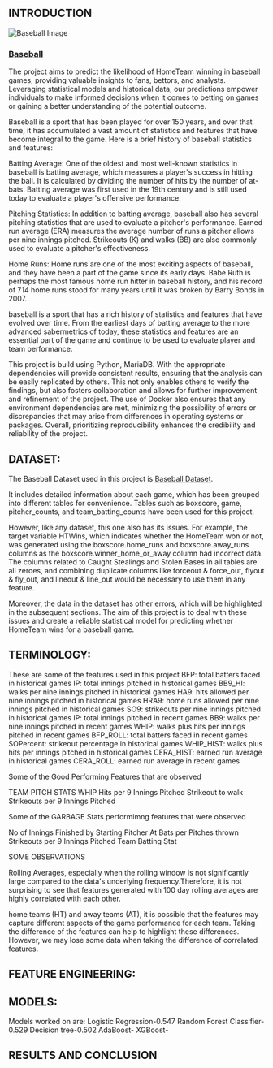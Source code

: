 ## INTRODUCTION

![Baseball Image](https://www.shutterstock.com/image-photo/baseball-player-throws-ball-on-260nw-1131760214.jpg)


### <a href="https://en.wikipedia.org/wiki/Baseball_statistics">Baseball</a>


The project aims to predict the likelihood of HomeTeam winning in baseball games,
providing valuable insights to fans, bettors, and analysts. Leveraging statistical models and historical data,
our predictions empower individuals to make informed decisions when it comes to betting on games or gaining a better understanding of the potential outcome.



Baseball is a sport that has been played for over 150 years, and over that time, it has accumulated a vast amount of statistics and features that have become integral to the game. Here is a brief history of baseball statistics and features:

Batting Average: One of the oldest and most well-known statistics in baseball is batting average, which measures a player's success in hitting the ball. It is calculated by dividing the number of hits by the number of at-bats. Batting average was first used in the 19th century and is still used today to evaluate a player's offensive performance.

Pitching Statistics: In addition to batting average, baseball also has several pitching statistics that are used to evaluate a pitcher's performance. Earned run average (ERA) measures the average number of runs a pitcher allows per nine innings pitched. Strikeouts (K) and walks (BB) are also commonly used to evaluate a pitcher's effectiveness.

Home Runs: Home runs are one of the most exciting aspects of baseball, and they have been a part of the game since its early days. Babe Ruth is perhaps the most famous home run hitter in baseball history, and his record of 714 home runs stood for many years until it was broken by Barry Bonds in 2007.

baseball is a sport that has a rich history of statistics and features that have evolved over time. From the earliest days of batting average to the more advanced sabermetrics of today, these statistics and features are an essential part of the game and continue to be used to evaluate player and team performance.

This project is build using Python, MariaDB. With the appropriate dependencies will provide consistent results, ensuring that the analysis can be easily
replicated by others. This not only enables others to verify the findings, but also fosters collaboration and
allows for further improvement and refinement of the project. The use of Docker also ensures that any environment
dependencies are met, minimizing the possibility of errors or discrepancies that may arise from differences in
operating systems or packages. Overall, prioritizing reproducibility enhances the credibility and reliability of
the project.
## DATASET:
The Baseball Dataset used in this project is <a href="https://teaching.mrsharky.com/data/baseball.sql.tar.gz" target="_blank">Baseball Dataset</a>.

It includes detailed information about each game, which has been grouped into different tables for convenience.
Tables such as boxscore, game, pitcher_counts, and team_batting_counts have been used for this project.

However, like any dataset, this one also has its issues. For example, the target variable HTWins, which indicates whether the HomeTeam won or not, was generated using the boxscore.home_runs and boxscore.away_runs columns as the boxscore.winner_home_or_away column had incorrect data. The columns related to Caught Stealings and Stolen Bases in all tables are all zeroes, and combining duplicate columns like forceout & force_out, flyout & fly_out, and lineout & line_out would be necessary to use them in any feature.

Moreover, the data in the dataset has other errors, which will be highlighted in the subsequent sections. The aim of this project is to deal with these issues and create a reliable statistical model for predicting whether HomeTeam wins for a baseball game.
## TERMINOLOGY:
These are some of the features used in this project 
BFP: total batters faced in historical games
IP: total innings pitched in historical games
BB9_HI: walks per nine innings pitched in historical games
HA9: hits allowed per nine innings pitched in historical games
HRA9: home runs allowed per nine innings pitched in historical games
SO9: strikeouts per nine innings pitched in historical games
IP: total innings pitched in recent games
BB9: walks per nine innings pitched in recent games
WHIP: walks plus hits per innings pitched in recent games
BFP_ROLL: total batters faced in recent games
SOPercent: strikeout percentage in historical games
WHIP_HIST: walks plus hits per innings pitched in historical games
CERA_HIST: earned run average in historical games
CERA_ROLL: earned run average in recent games

Some of the Good Performing Features that are observed

TEAM PITCH STATS
WHIP 
Hits per 9 Innings Pitched 
Strikeout to walk 
Strikeouts per 9 Innings Pitched 

Some of the GARBAGE Stats performimng features that were observed

No of Innings Finished by Starting Pitcher
At Bats per Pitches thrown 
Strikeouts per 9 Innings Pitched 
Team Batting Stat

SOME OBSERVATIONS

Rolling Averages, especially when the rolling window is not significantly large compared to the data's underlying frequency.Therefore, it is not surprising to see that features generated with 100 day rolling averages are highly correlated with each other.

home teams (HT) and away teams (AT), it is possible that the features may capture different aspects of the game performance for each team. Taking the difference of the features can help to highlight these differences. However, we may lose some data  when taking the difference of correlated features.



## FEATURE ENGINEERING:

## MODELS:
Models worked on are:
Logistic Regression-0.547
Random Forest Classifier-0.529
Decision tree-0.502
AdaBoost-
XGBoost-

## RESULTS AND CONCLUSION
